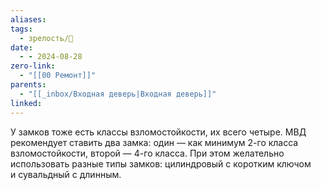 ```yaml
---
aliases: 
tags:
  - зрелость/🌱
date:
  - - 2024-08-28
zero-link:
  - "[[00 Ремонт]]"
parents:
  - "[[_inbox/Входная деверь|Входная деверь]]"
linked:
---
```

У замков тоже есть классы взломостойкости, их всего четыре. МВД рекомендует ставить два замка: один — как минимум 2-го класса взломостойкости, второй — 4-го класса. При этом желательно использовать разные типы замков: цилиндровый с коротким ключом и сувальдный с длинным.

